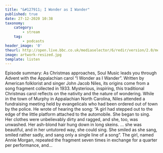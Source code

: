 ```yaml
---
title: "&#127911; I Wonder as I Wander"
published: true
date: 27-12-2020 10:38
taxonomy:
    category:
        - stream
    tag:
        - podcasts
header_image: '0'
theurl: http://open.live.bbc.co.uk/mediaselector/6/redir/version/2.0/mediaset/audio-nondrm-download/proto/http/vpid/p091tv17.mp3
image: artwork-resized.jpg
template: listen
--- 
```

Episode summary: As Christmas approaches, Soul Music leads you through Advent with the Appalachian carol “I Wonder as I Wander”. Written by American folklorist and singer John Jacob Niles, its origins come from a song fragment collected in 1933. Mysterious, inspiring, this traditional Christmas carol reflects on the nativity and the nature of wondering. While in the town of Murphy in Appalachian North Carolina, Niles attended a fundraising meeting held by evangelicals who had been ordered out of town by the police. He wrote of hearing the song: “A girl had stepped out to the edge of the little platform attached to the automobile. She began to sing. Her clothes were unbelievably dirty and ragged, and she, too, was unwashed. Her ash-blond hair hung down in long skeins. … she was beautiful, and in her untutored way, she could sing. She smiled as she sang, smiled rather sadly, and sang only a single line of a song”. The girl, named Annie Morgan, repeated the fragment seven times in exchange for a quarter per performance, and…

